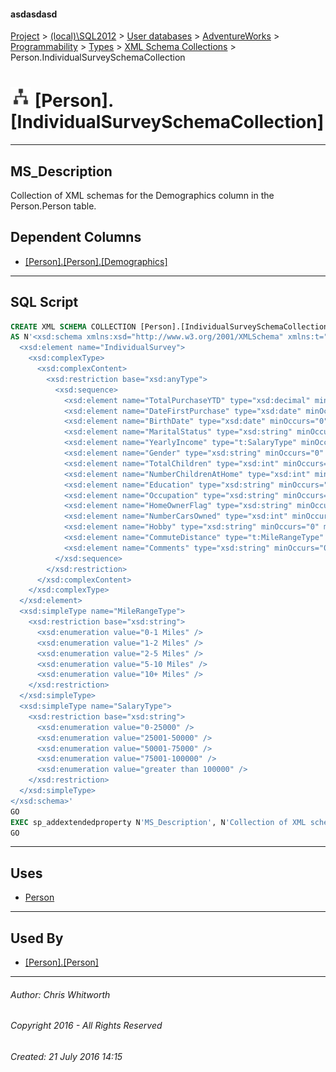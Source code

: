 #### asdasdasd

[Project](../../../../../../index.md) > [(local)\\SQL2012](../../../../../index.md) > [User databases](../../../../index.md) > [AdventureWorks](../../../index.md) > [Programmability](../../index.md) > [Types](../index.md) > [XML Schema Collections](XML_Schema_Collections.md) > Person.IndividualSurveySchemaCollection

# ![XML Schema Collections](../../../../../../Images/XmlSchemaCollection32.png) [Person].[IndividualSurveySchemaCollection]

---

## <a name="#description"></a>MS_Description

Collection of XML schemas for the Demographics column in the Person.Person table.

## <a name="#dependentcolumns"></a>Dependent Columns

* [[Person].[Person].[Demographics]](../../../Tables/Person.md)


---

## <a name="#sqlscript"></a>SQL Script

```sql
CREATE XML SCHEMA COLLECTION [Person].[IndividualSurveySchemaCollection] 
AS N'<xsd:schema xmlns:xsd="http://www.w3.org/2001/XMLSchema" xmlns:t="http://schemas.microsoft.com/sqlserver/2004/07/adventure-works/IndividualSurvey" targetNamespace="http://schemas.microsoft.com/sqlserver/2004/07/adventure-works/IndividualSurvey" elementFormDefault="qualified">
  <xsd:element name="IndividualSurvey">
    <xsd:complexType>
      <xsd:complexContent>
        <xsd:restriction base="xsd:anyType">
          <xsd:sequence>
            <xsd:element name="TotalPurchaseYTD" type="xsd:decimal" minOccurs="0" />
            <xsd:element name="DateFirstPurchase" type="xsd:date" minOccurs="0" />
            <xsd:element name="BirthDate" type="xsd:date" minOccurs="0" />
            <xsd:element name="MaritalStatus" type="xsd:string" minOccurs="0" />
            <xsd:element name="YearlyIncome" type="t:SalaryType" minOccurs="0" />
            <xsd:element name="Gender" type="xsd:string" minOccurs="0" />
            <xsd:element name="TotalChildren" type="xsd:int" minOccurs="0" />
            <xsd:element name="NumberChildrenAtHome" type="xsd:int" minOccurs="0" />
            <xsd:element name="Education" type="xsd:string" minOccurs="0" />
            <xsd:element name="Occupation" type="xsd:string" minOccurs="0" />
            <xsd:element name="HomeOwnerFlag" type="xsd:string" minOccurs="0" />
            <xsd:element name="NumberCarsOwned" type="xsd:int" minOccurs="0" />
            <xsd:element name="Hobby" type="xsd:string" minOccurs="0" maxOccurs="unbounded" />
            <xsd:element name="CommuteDistance" type="t:MileRangeType" minOccurs="0" />
            <xsd:element name="Comments" type="xsd:string" minOccurs="0" />
          </xsd:sequence>
        </xsd:restriction>
      </xsd:complexContent>
    </xsd:complexType>
  </xsd:element>
  <xsd:simpleType name="MileRangeType">
    <xsd:restriction base="xsd:string">
      <xsd:enumeration value="0-1 Miles" />
      <xsd:enumeration value="1-2 Miles" />
      <xsd:enumeration value="2-5 Miles" />
      <xsd:enumeration value="5-10 Miles" />
      <xsd:enumeration value="10+ Miles" />
    </xsd:restriction>
  </xsd:simpleType>
  <xsd:simpleType name="SalaryType">
    <xsd:restriction base="xsd:string">
      <xsd:enumeration value="0-25000" />
      <xsd:enumeration value="25001-50000" />
      <xsd:enumeration value="50001-75000" />
      <xsd:enumeration value="75001-100000" />
      <xsd:enumeration value="greater than 100000" />
    </xsd:restriction>
  </xsd:simpleType>
</xsd:schema>'
GO
EXEC sp_addextendedproperty N'MS_Description', N'Collection of XML schemas for the Demographics column in the Person.Person table.', 'SCHEMA', N'Person', 'XML SCHEMA COLLECTION', N'IndividualSurveySchemaCollection', NULL, NULL
GO

```


---

## <a name="#uses"></a>Uses

* [Person](../../../Security/Schemas/Person.md)


---

## <a name="#usedby"></a>Used By

* [[Person].[Person]](../../../Tables/Person.md)


---

###### Author:  Chris Whitworth

###### Copyright 2016 - All Rights Reserved

###### Created: 21 July 2016 14:15

